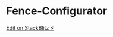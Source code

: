 # Fence-Configurator

[Edit on StackBlitz ⚡️](https://stackblitz.com/edit/stackblitz-starters-mcicyd)